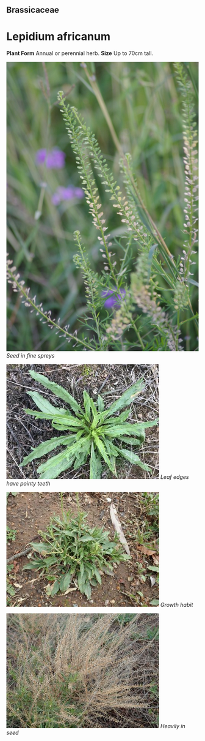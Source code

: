 ## Brassicaceae
# Lepidium africanum

**Plant Form** Annual or perennial herb. **Size** Up to 70cm tall.


![Seed in fine spreys](6237_IMGP5733.jpg)
 *Seed in fine spreys* 

![Leaf edges have pointy teeth](35201_IMG_4025.jpg)
 *Leaf edges have pointy teeth* 

![Growth habit](1691_P9210507.jpg)
 *Growth habit* 

![Heavily in seed](1703_P9210542.jpg)
 *Heavily in seed* 

